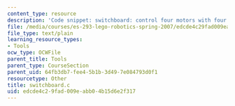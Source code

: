 ```yaml
---
content_type: resource
description: 'Code snippet: switchboard: control four motors with four potentiometers.'
file: /media/courses/es-293-lego-robotics-spring-2007/edcde4c29fad009eabb04b15d6e2f317_switchboard.c
file_type: text/plain
learning_resource_types:
- Tools
ocw_type: OCWFile
parent_title: Tools
parent_type: CourseSection
parent_uid: 64fb3db7-fee4-5b1b-3d49-7e084793d0f1
resourcetype: Other
title: switchboard.c
uid: edcde4c2-9fad-009e-abb0-4b15d6e2f317
---
```

